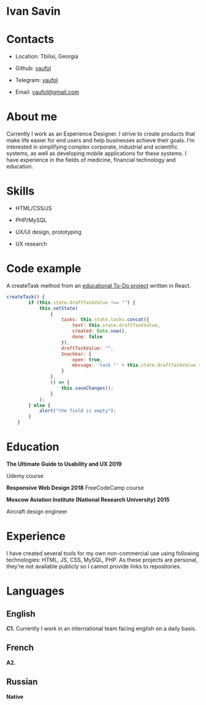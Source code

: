 # Ivan Savin

# Contacts

- Location: Tbilisi, Georgia

- Github: [yaufol](https://github.com/yaufol)

- Telegram: [yaufol](https://t.me/yaufol)

- Email: yaufol@gmail.com

# About me

Currently I work as an Experience Designer. I strive to create products that make life easier for end users and help businesses achieve their goals. I’m interested in simplifying complex corporate, industrial and scientific systems, as well as developing mobile applications for these systems. I have experience in the fields of medicine, financial technology and education.

# Skills

- HTML/CSS/JS

- PHP/MySQL

- UX/UI design, prototyping

- UX research

# Code example

A createTask method from an [educational To-Do project](https://github.com/yaufol/todo-list/blob/master/src/App.js) written in React.

```javascript
createTask() {
		if (this.state.draftTaskValue !== "") {
			this.setState(
				{
					tasks: this.state.tasks.concat({
						text: this.state.draftTaskValue,
						created: Date.now(),
						done: false
					}),
					draftTaskValue: "",
					Snackbar: {
						open: true,
						message: 'task "' + this.state.draftTaskValue + '" has been added'
					}
				},
				() => {
					this.saveChanges();
				}
			);
		} else {
			alert("the field is empty");
		}
	}
```

# Education

**The Ultimate Guide to Usability and UX 2019**

Udemy course

**Responsive Web Design 2018**
FreeCodeCamp course

**Moscow Aviation Institute (National Research University) 2015**

Aircraft design engineer

# Experience

I have created several tools for my own non-commercial use using following technologies: HTML, JS, CSS, MySQL, PHP.
As these projects are personal, they're not available publicly so I cannot provide links to repositories.

# Languages

## English
**C1.** Currently I work in an international team facing english on a daily basis.

## French
**A2.** 

## Russian
**Native** 